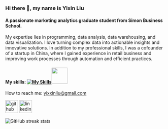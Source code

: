### Hi there 👋, my name is Yixin Liu
#### A passionate marketing analytics graduate student from Simon Business School.


My expertise lies in programming, data analysis, data warehousing, and data visualization. I love turning complex data into actionable insights and innovative solutions.
In addition to my professional skills, I was a cofounder of a startup in China, where I gained experience in retail business and improving work processes through automation and efficient practices.

#### My skills: [![My Skills](https://skillicons.dev/icons?i=r,py,mysql&theme=light)](https://skillicons.dev)<a href="#"><img src="https://github.com/onemarc/tech-icons/blob/main/icons/tableau.svg" width="50"></a>


How to reach me: yixxinliu@gmail.com 


[<img src='https://cdn.jsdelivr.net/npm/simple-icons@3.0.1/icons/github.svg' alt='github' height='40'>](https://github.com/Lexi821)  [<img src='https://cdn.jsdelivr.net/npm/simple-icons@3.0.1/icons/linkedin.svg' alt='linkedin' height='40'>](https://www.linkedin.com/in/https://www.linkedin.com/in/yixin-liu-scintillatex//)  

![GitHub streak stats](https://streak-stats.demolab.com/?user=Lexi821)  

